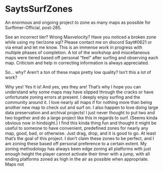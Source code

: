 # SaytsSurfZones
An enormous and ongoing project to zone as many maps as possible for Surftimer-Official, post-285. 


See an incorrect tier? Wrong Maxvelocity? Have you noticed a broken zone while using my tier/zone sql? Please contact me on discord Sayt#0621 or via email and let me know. This is an immense work in progress with multiple phases of completion. A lot of the workshop and miscellaneous maps were tiered based off personal “feel” after surfing and observing each map. Criticism and help in correcting information is always appreciated.

So… why? 
Aren’t a ton of these maps pretty low quality? Isn’t this a lot of work?

Why yes! Yes it is! And yes, yes they are! That’s why I hope you can understand why some maps may have slipped through the cracks or have unfortunate zoning errors at present. I deeply enjoy surfing and the community around it. I love nearly all maps if for nothing more than being another new map to check out and surf on. I also happen to love doing large data preservation and archival projects! I just never thought to put two and two together and do a large project like this in regards to surf. (Seems kinda obvious now in hindsight.) I find this kinda thing fun and thought it might be useful to someone to have convenient, predefined zones for nearly any map, good, bad, or otherwise. Just drag, drop, and it is good to go. At least that’s the goal of this project. I don’t claim these zones to be perfect, and I am zoning these based off personal preference to a certain extent. My zoning methodology has always been edge zoning all platforms with just enough height the player cannot activate their timer with a jump, with all ending platforms zoned as high in the air as possible when appropriate. Maps not 
